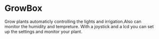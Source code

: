 # GrowBox
Grow plants automaticly controlling the lights and irrigation.Also can monitor the humidity and tempreture.
With a joystick and a lcd you can set up the settings and monitor your plant.

